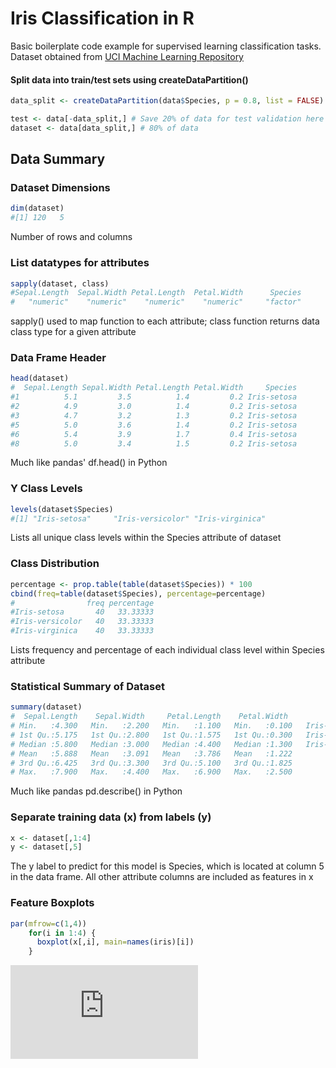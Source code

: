 # Iris Classification in R

Basic boilerplate code example for supervised learning classification tasks. Dataset obtained from [UCI Machine Learning Repository](https://archive.ics.uci.edu/ml/datasets/Iris)

#### Split data into train/test sets using createDataPartition()
```R
data_split <- createDataPartition(data$Species, p = 0.8, list = FALSE)

test <- data[-data_split,] # Save 20% of data for test validation here
dataset <- data[data_split,] # 80% of data 
```


## Data Summary
### Dataset Dimensions
```R
dim(dataset)
#[1] 120   5
```
Number of rows and columns 


### List datatypes for attributes
```R
sapply(dataset, class)
#Sepal.Length  Sepal.Width Petal.Length  Petal.Width      Species 
#   "numeric"    "numeric"    "numeric"    "numeric"     "factor" 
```
sapply() used to map function to each attribute; class function returns data class type for a given attribute


### Data Frame Header
```R
head(dataset)
#  Sepal.Length Sepal.Width Petal.Length Petal.Width     Species
#1          5.1         3.5          1.4         0.2 Iris-setosa
#2          4.9         3.0          1.4         0.2 Iris-setosa
#3          4.7         3.2          1.3         0.2 Iris-setosa
#5          5.0         3.6          1.4         0.2 Iris-setosa
#6          5.4         3.9          1.7         0.4 Iris-setosa
#8          5.0         3.4          1.5         0.2 Iris-setosa
```
Much like pandas' df.head() in Python


### Y Class Levels
```R
levels(dataset$Species)
#[1] "Iris-setosa"     "Iris-versicolor" "Iris-virginica" 
```
Lists all unique class levels within the Species attribute of dataset


### Class Distribution
```R
percentage <- prop.table(table(dataset$Species)) * 100
cbind(freq=table(dataset$Species), percentage=percentage)
#                freq percentage
#Iris-setosa       40   33.33333
#Iris-versicolor   40   33.33333
#Iris-virginica    40   33.33333
```
Lists frequency and percentage of each individual class level within Species attribute

### Statistical Summary of Dataset
```R
summary(dataset)
#  Sepal.Length    Sepal.Width     Petal.Length    Petal.Width               Species  
# Min.   :4.300   Min.   :2.200   Min.   :1.100   Min.   :0.100   Iris-setosa    :40  
# 1st Qu.:5.175   1st Qu.:2.800   1st Qu.:1.575   1st Qu.:0.300   Iris-versicolor:40  
# Median :5.800   Median :3.000   Median :4.400   Median :1.300   Iris-virginica :40  
# Mean   :5.888   Mean   :3.091   Mean   :3.786   Mean   :1.222                       
# 3rd Qu.:6.425   3rd Qu.:3.300   3rd Qu.:5.100   3rd Qu.:1.825                       
# Max.   :7.900   Max.   :4.400   Max.   :6.900   Max.   :2.500         
```
Much like pandas pd.describe() in Python

### Separate training data (x) from labels (y)
```R
x <- dataset[,1:4] 
y <- dataset[,5]
```
The y label to predict for this model is Species, which is located at column 5 in the data frame. All other attribute columns are included as features in x

### Feature Boxplots
```R
par(mfrow=c(1,4))
    for(i in 1:4) {
      boxplot(x[,i], main=names(iris)[i])
    }
```
![Feature Boxplots](https://github.com/trevorwitter/Iris-classification-R/blob/master/attribute_box_plots.pdf)
